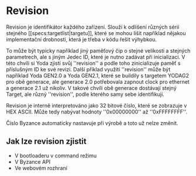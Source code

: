 # Revision

Revision je identifikátor každého zařízení. Slouží k odlišení různých sérií stejného \[\[specs:targetlist\|targetu\]\], které se mohou lišit například nějakou implementační drobností, která je třeba v kódu řešit výhybkou.

To může být typicky například jiný paměťový čip o stejné velikosti a stejných parametrech, ale s jiným Jedec ID, které je nutno zadávat při inicializaci. V této chvíli si Yoda zjistí svůj ''revision'' a podle toho zinicializuje paměť s příslušným ID ke své revizi. Další příklad využití ''revision'' může být například Yoda GEN2.0 a Yoda GEN2.1, které se buildily s targetem YODAG2 pro obě generace, ale generace 2.0 potřebovala zapnout clock pro ethernet a generace 2.1 už nikoliv. V takové chvíli obě generace dostávají stejný Target, ale různý ''revision'', podle kterého samy sebe identifikují.

Revision je interně interpretováno jako 32 bitové číslo, které se zobrazuje v HEX ASCII. Může tedy nabývat hodnoty ''0x00000000'' až ''0xFFFFFFFF''.

Číslo Byzance automaticky nastavuje při výrobě a toto už nelze změnit.

## Jak lze revision zjistit

* V bootloaderu v command režimu
* V Byzance API
* Ve webovém rozhraní



